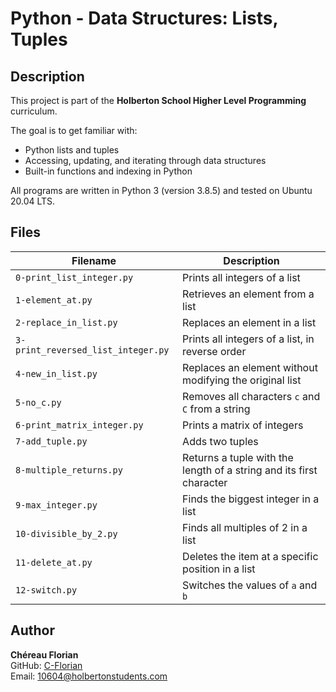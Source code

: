 # Python - Data Structures: Lists, Tuples

## Description

This project is part of the **Holberton School Higher Level Programming** curriculum.

The goal is to get familiar with:
- Python lists and tuples
- Accessing, updating, and iterating through data structures
- Built-in functions and indexing in Python

All programs are written in Python 3 (version 3.8.5) and tested on Ubuntu 20.04 LTS.

## Files

| Filename | Description |
|----------|-------------|
| `0-print_list_integer.py` | Prints all integers of a list |
| `1-element_at.py` | Retrieves an element from a list |
| `2-replace_in_list.py` | Replaces an element in a list |
| `3-print_reversed_list_integer.py` | Prints all integers of a list, in reverse order |
| `4-new_in_list.py` | Replaces an element without modifying the original list |
| `5-no_c.py` | Removes all characters `c` and `C` from a string |
| `6-print_matrix_integer.py` | Prints a matrix of integers |
| `7-add_tuple.py` | Adds two tuples |
| `8-multiple_returns.py` | Returns a tuple with the length of a string and its first character |
| `9-max_integer.py` | Finds the biggest integer in a list |
| `10-divisible_by_2.py` | Finds all multiples of 2 in a list |
| `11-delete_at.py` | Deletes the item at a specific position in a list |
| `12-switch.py` | Switches the values of `a` and `b` |

## Author

**Chéreau Florian**  
GitHub: [C-Florian](https://github.com/C-Florian)  
Email: 10604@holbertonstudents.com
